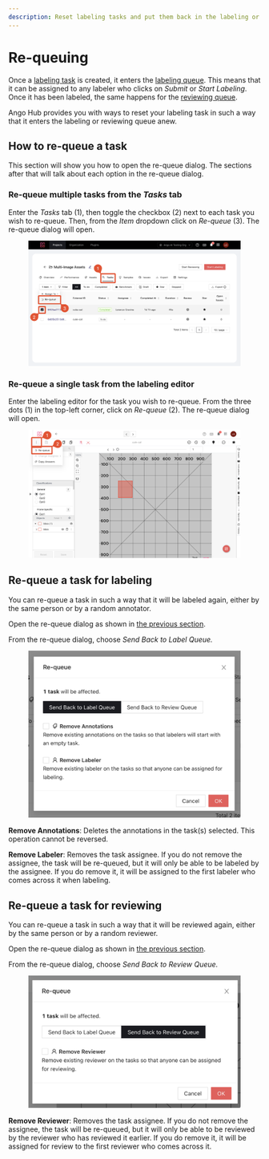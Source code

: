 ```yaml
---
description: Reset labeling tasks and put them back in the labeling or reviewing queue.
---
```


# Re-queuing

Once a [labeling task](tasks.md) is created, it enters the [labeling queue](labeling-queue.md). This means that it can be assigned to any labeler who clicks on _Submit_ or _Start Labeling_. Once it has been labeled, the same happens for the [reviewing queue](review-queue.md).

Ango Hub provides you with ways to reset your labeling task in such a way that it enters the labeling or reviewing queue anew.

## How to re-queue a task

This section will show you how to open the re-queue dialog. The sections after that will talk about each option in the re-queue dialog.

### Re-queue multiple tasks from the _Tasks_ tab

Enter the _Tasks_ tab (1), then toggle the checkbox (2) next to each task you wish to re-queue. Then, from the _Item_ dropdown click on _Re-queue_ (3). The re-queue dialog will open.

<figure><img src="../.gitbook/assets/image (14).png" alt=""><figcaption></figcaption></figure>

### Re-queue a single task from the labeling editor

Enter the labeling editor for the task you wish to re-queue. From the three dots (1) in the top-left corner, click on _Re-queue_ (2). The re-queue dialog will open.

<figure><img src="../.gitbook/assets/image (41).png" alt=""><figcaption></figcaption></figure>

## Re-queue a task for labeling

You can re-queue a task in such a way that it will be labeled again, either by the same person or by a random annotator.

Open the re-queue dialog as shown in [the previous section](re-queuing.md#how-to-re-queue-a-task).

From the re-queue dialog, choose _Send Back to Label Queue._

<figure><img src="../.gitbook/assets/image (10) (1) (1).png" alt=""><figcaption></figcaption></figure>

**Remove Annotations**: Deletes the annotations in the task(s) selected. This operation cannot be reversed.

**Remove Labeler**: Removes the task assignee. If you do not remove the assignee, the task will be re-queued, but it will only be able to be labeled by the assignee. If you do remove it, it will be assigned to the first labeler who comes across it when labeling.

## Re-queue a task for reviewing

You can re-queue a task in such a way that it will be reviewed again, either by the same person or by a random reviewer.

Open the re-queue dialog as shown in [the previous section](re-queuing.md#how-to-re-queue-a-task).

From the re-queue dialog, choose _Send Back to Review Queue._

<figure><img src="../.gitbook/assets/image (4) (1) (1).png" alt=""><figcaption></figcaption></figure>

**Remove Reviewer**: Removes the task assignee. If you do not remove the assignee, the task will be re-queued, but it will only be able to be reviewed by the reviewer who has reviewed it earlier. If you do remove it, it will be assigned for review to the first reviewer who comes across it.
